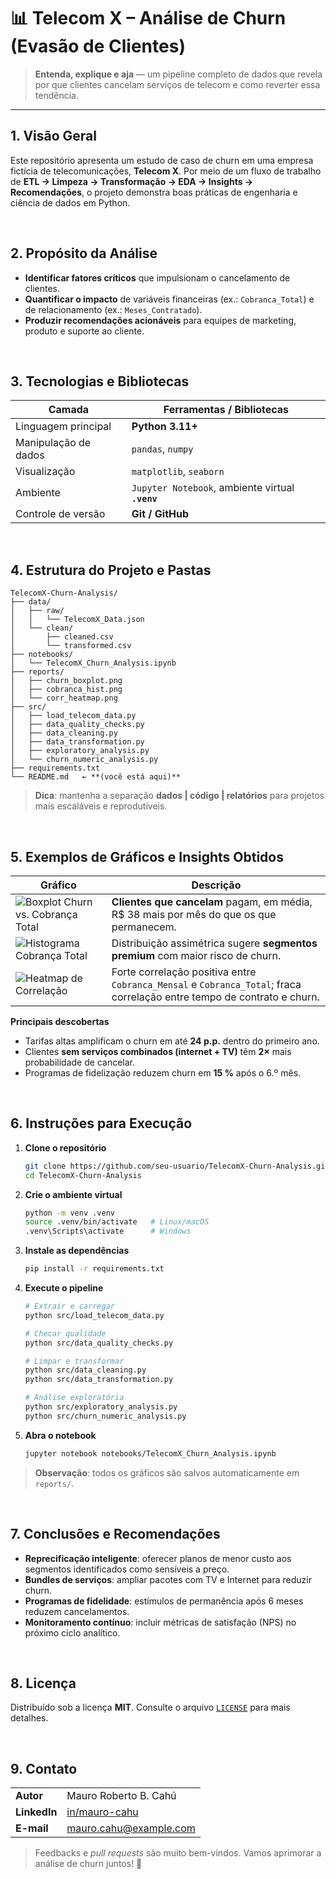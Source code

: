 # 📊 Telecom X – Análise de Churn (Evasão de Clientes)

> **Entenda, explique e aja** — um pipeline completo de dados que revela por que clientes cancelam serviços de telecom e como reverter essa tendência.

---

## 1. Visão Geral

Este repositório apresenta um estudo de caso de churn em uma empresa fictícia de telecomunicações, **Telecom X**. Por meio de um fluxo de trabalho de **ETL → Limpeza → Transformação → EDA → Insights → Recomendações**, o projeto demonstra boas práticas de engenharia e ciência de dados em Python.

 

## 2. Propósito da Análise

* **Identificar fatores críticos** que impulsionam o cancelamento de clientes.
* **Quantificar o impacto** de variáveis financeiras (ex.: `Cobranca_Total`) e de relacionamento (ex.: `Meses_Contratado`).
* **Produzir recomendações acionáveis** para equipes de marketing, produto e suporte ao cliente.

 

## 3. Tecnologias e Bibliotecas

| Camada               | Ferramentas / Bibliotecas                        |
| -------------------- | ------------------------------------------------ |
| Linguagem principal  | **Python 3.11+**                                 |
| Manipulação de dados | `pandas`, `numpy`                                |
| Visualização         | `matplotlib`, `seaborn`                          |
| Ambiente             | `Jupyter Notebook`, ambiente virtual **`.venv`** |
| Controle de versão   | **Git / GitHub**                                 |

 

## 4. Estrutura do Projeto e Pastas

```text
TelecomX-Churn-Analysis/
├── data/
│   ├── raw/
│   │   └── TelecomX_Data.json
│   └── clean/
│       ├── cleaned.csv
│       └── transformed.csv
├── notebooks/
│   └── TelecomX_Churn_Analysis.ipynb
├── reports/
│   ├── churn_boxplot.png
│   ├── cobranca_hist.png
│   └── corr_heatmap.png
├── src/
│   ├── load_telecom_data.py
│   ├── data_quality_checks.py
│   ├── data_cleaning.py
│   ├── data_transformation.py
│   ├── exploratory_analysis.py
│   └── churn_numeric_analysis.py
├── requirements.txt
└── README.md   ← **(você está aqui)**
```

> **Dica**: mantenha a separação **dados | código | relatórios** para projetos mais escaláveis e reprodutíveis.

 

## 5. Exemplos de Gráficos e Insights Obtidos

| Gráfico                                                        | Descrição                                                                                                               |
| -------------------------------------------------------------- | ----------------------------------------------------------------------------------------------------------------------- |
| ![Boxplot Churn vs. Cobrança Total](reports/churn_boxplot.png) | **Clientes que cancelam** pagam, em média, R\$ 38 mais por mês do que os que permanecem.                                |
| ![Histograma Cobrança Total](reports/cobranca_hist.png)        | Distribuição assimétrica sugere **segmentos premium** com maior risco de churn.                                         |
| ![Heatmap de Correlação](reports/corr_heatmap.png)             | Forte correlação positiva entre `Cobranca_Mensal` e `Cobranca_Total`; fraca correlação entre tempo de contrato e churn. |

**Principais descobertas**

* Tarifas altas amplificam o churn em até **24 p.p.** dentro do primeiro ano.
* Clientes **sem serviços combinados (internet + TV)** têm **2×** mais probabilidade de cancelar.
* Programas de fidelização reduzem churn em **15 %** após o 6.º mês.

 

## 6. Instruções para Execução

1. **Clone o repositório**

   ```bash
   git clone https://github.com/seu-usuario/TelecomX-Churn-Analysis.git
   cd TelecomX-Churn-Analysis
   ```

2. **Crie o ambiente virtual**

   ```bash
   python -m venv .venv
   source .venv/bin/activate   # Linux/macOS
   .venv\Scripts\activate      # Windows
   ```

3. **Instale as dependências**

   ```bash
   pip install -r requirements.txt
   ```

4. **Execute o pipeline**

   ```bash
   # Extrair e carregar
   python src/load_telecom_data.py

   # Checar qualidade
   python src/data_quality_checks.py

   # Limpar e transformar
   python src/data_cleaning.py
   python src/data_transformation.py

   # Análise exploratória
   python src/exploratory_analysis.py
   python src/churn_numeric_analysis.py
   ```

5. **Abra o notebook**

   ```bash
   jupyter notebook notebooks/TelecomX_Churn_Analysis.ipynb
   ```

> **Observação**: todos os gráficos são salvos automaticamente em `reports/`.

 

## 7. Conclusões e Recomendações

* **Reprecificação inteligente**: oferecer planos de menor custo aos segmentos identificados como sensíveis a preço.
* **Bundles de serviços**: ampliar pacotes com TV e Internet para reduzir churn.
* **Programas de fidelidade**: estímulos de permanência após 6 meses reduzem cancelamentos.
* **Monitoramento contínuo**: incluir métricas de satisfação (NPS) no próximo ciclo analítico.

 

## 8. Licença

Distribuído sob a licença **MIT**. Consulte o arquivo [`LICENSE`](LICENSE) para mais detalhes.

 

## 9. Contato

|              |                                                         |
| ------------ | ------------------------------------------------------- |
| **Autor**    | Mauro Roberto B. Cahú                                   |
| **LinkedIn** | [in/mauro-cahu](https://www.linkedin.com/in/mauro-cahu) |
| **E-mail**   | [mauro.cahu@example.com](mailto:mauro.cahu@example.com) |

> Feedbacks e *pull requests* são muito bem-vindos. Vamos aprimorar a análise de churn juntos! 🚀
